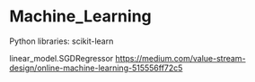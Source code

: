# Machine_Learning
Python libraries: scikit-learn

linear_model.SGDRegressor
https://medium.com/value-stream-design/online-machine-learning-515556ff72c5
